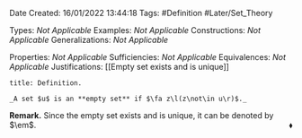 <div class="topSpace"></div>

Date Created: 16/01/2022 13:44:18
Tags: #Definition #Later/Set_Theory

Types: _Not Applicable_
Examples: _Not Applicable_ 
Constructions: _Not Applicable_
Generalizations: _Not Applicable_

Properties: _Not Applicable_
Sufficiencies: _Not Applicable_
Equivalences: _Not Applicable_
Justifications: [[Empty set exists and is unique]]

``` ad-Definition
title: Definition.

_A set $u$ is an **empty set** if $\fa z\l(z\not\in u\r)$._

```

**Remark.** Since the empty set exists and is unique, it can be denoted by $\em$.<span style="float:right;">$\blacklozenge$</span>
